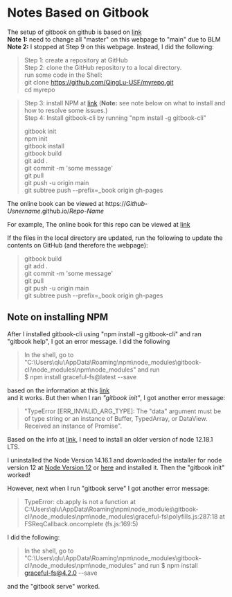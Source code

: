 # Notes Based on Gitbook

The setup of gitbook on github is based on [link](https://medium.com/@richdayandnight/simple-tutorial-on-hosting-your-gitbook-documentation-on-github-pages-bonus-with-gitbook-editor-f27f60d5d408)  
**Note 1:** need to change all "master" on  this webpage to "main" due to BLM  
**Note 2:** I stopped at Step 9 on this webpage. Instead, I did the following:

> Step 1: create a repository at GitHub  
> Step 2: clone the GitHub repository to a local directory.  
>   run some code in the Shell:  
>   git clone https://github.com/QingLu-USF/myrepo.git  
>   cd myrepo  

> Step 3: install NPM at [link](https://www.npmjs.com/get-npm) (**Note:** see note below on what to install and how to resolve some issues.)     
> Step 4: Install gitbook-cli by running "npm install -g gitbook-cli"   
>
> gitbook init   
> npm init  
> gitbook install  
> gitbook build  
> git add .  
> git commit -m 'some message'  
> git pull  
> git push -u origin main  
> git subtree push --prefix=\_book origin gh-pages  

The online book can be viewed at https:\/\/*Github-Usnername*.github.io\/*Repo-Name*  

For example, The online book for this repo can be viewed at [link](https://qinglu-usf.github.io/Notes_Gitbook/) 


If the files in the local directory are updated, run the following to update the contents on GitHub (and therefore the webpage):  
> gitbook build  
> git add .   
> git commit -m 'some message'  
> git pull  
> git push -u origin main  
> git subtree push --prefix=\_book origin gh-pages  

## **Note on installing NPM**  
After I installed gitbook-cli using "npm install -g gitbook-cli" and ran "gitbook help", I got an error message. I did the following  
> In the shell, go to "C:\Users\qlu\AppData\Roaming\npm\node_modules\gitbook-cli\node_modules\npm\node_modules" and run  
> $ npm install graceful-fs@latest --save

based on the information at this [link](https://stackoverflow.com/questions/64211386/gitbook-cli-install-error-typeerror-cb-apply-is-not-a-function-inside-graceful)  
and it works. But then when I ran *"gitbook init"*, I got another error message:  
> "TypeError [ERR_INVALID_ARG_TYPE]: The "data" argument must be of type string or an instance of Buffer, TypedArray, or DataView. Received an instance of Promise".   
>

Based on the info at [link](https://stackoverflow.com/questions/61538769/gitbook-init-error-typeerror-err-invalid-arg-type-the-data-argument-must-b), I need to install an older version of node 12.18.1 LTS.  

I uninstalled the Node Version 14.16.1 and downloaded the installer for node version 12 at [Node Version 12](https://nodejs.org/download/release/latest-v12.x/) or [here](https://nodejs.org/en/download/releases/) and installed it. Then the "gitbook init" worked!  

However, next when I run "gitbook serve" I got another error message:  
> TypeError: cb.apply is not a function
>    at C:\Users\qlu\AppData\Roaming\npm\node_modules\gitbook-cli\node_modules\npm\node_modules\graceful-fs\polyfills.js:287:18
>    at FSReqCallback.oncomplete (fs.js:169:5)  


I did the following:  
> In the shell, go to "C:\Users\qlu\AppData\Roaming\npm\node_modules\gitbook-cli\node_modules\npm\node_modules" and run 
> $ npm install graceful-fs@4.2.0 --save

and the "gitbook serve" worked.






